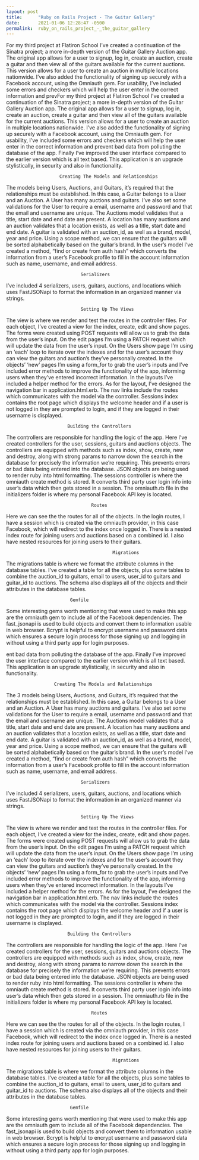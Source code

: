 ```yaml
---
layout: post
title:      "Ruby on Rails Project - The Guitar Gallery"
date:       2021-01-06 12:28:47 -0500
permalink:  ruby_on_rails_project_-_the_guitar_gallery
---
```



For my third project at Flatiron School I’ve created a continuation of the Sinatra project; a more in-depth version of the Guitar Gallery Auction app. The original app allows for a user to signup, log in, create an auction, create a guitar and then view all of the guitars available for the current auctions. This version allows for a user to create an auction in multiple locations nationwide. I’ve also added the functionality of signing up securely with a Facebook account, using the Omniauth gem. For usability, I’ve included some errors and checkers which will help the user enter in the correct information and prevFor my third project at Flatiron School I’ve created a continuation of the Sinatra project; a more in-depth version of the Guitar Gallery Auction app. The original app allows for a user to signup, log in, create an auction, create a guitar and then view all of the guitars available for the current auctions. This version allows for a user to create an auction in multiple locations nationwide. I’ve also added the functionality of signing up securely with a Facebook account, using the Omniauth gem. For usability, I’ve included some errors and checkers which will help the user enter in the correct information and prevent bad data from polluting the database of the app. Finally I’ve improved the user interface compared to the earlier version which is all text based. This application is an upgrade stylistically, in security and also in functionality. 


				        Creating The Models and Relationships

The models being Users, Auctions, and Guitars, it’s required that the relationships must be established. In this case, a Guitar belongs to a User and an Auction. A User has many auctions and guitars. I’ve also set some validations for the User to require a email, username and password and that the email and username are unique. The Auctions model validates that a title, start date and end date are present. A location has many auctions and an auction validates that a location exists, as well as a title, start date and end date. A guitar is validated with an auction_id, as well as a brand, model, year and price. Using a scope method, we can ensure that the guitars will be sorted alphabetically based on the guitar’s brand. In the user’s model I’ve created a method, “find or create from auth hash” which converts the information from a user’s Facebook profile to fill in the account information such as name, username, and email address.

								Serializers 
I’ve included 4 serializers, users, guitars, auctions, and locations which uses FastJSONapi to format the information in an organized manner via strings.
		
							
								Setting Up The Views

The view is where we render and test the routes in the controller files. For each object, I’ve created a view for the index, create, edit and show pages. The forms were created using POST requests will allow us to grab the data from the user’s input. On the edit pages I’m using a PATCH request which will update the data from the user’s input. On the Users show page I’m using an ‘each’ loop to iterate over the indexes and for the user’s account they can view the guitars and auction’s they’ve personally created. In the objects’ ‘new’ pages I’m using a form_for to grab the user’s inputs and I’ve included error methods to improve the functionality of the app, informing users when they’ve entered incorrect information. In the layouts I’ve included a helper method for the errors. As for the layout, I’ve designed the navigation bar in application.html.erb. The nav links include the routes which communicates with the model via the controller. Sessions index contains the root page which displays the welcome header and if a user is not logged in they are prompted to login, and if they are logged in their username is displayed.

						   Building the Controllers

The controllers are responsible for handling the logic of the app. Here I’ve created controllers for the user, sessions, guitars and auctions objects. The controllers are equipped with methods such as index, show, create, new and destroy, along with strong params to narrow down the search in the database for precisely the information we’re requiring. This prevents errors or bad data being entered into the database. JSON objects are being used to render ruby into html formatting. The sessions controller is where the omniauth create method is stored. It converts third party user login info into user’s data which then gets stored in a session.   The omniauth.rb file in the initializers folder is where my personal Facebook API key is located. 


									Routes
Here we can see the the routes for all of the objects. In the login routes, I have a session which is created via the omniauth provider, in this case Facebook, which will redirect to the index once logged in. There is a nested index route for joining users and auctions based on a combined id. I also have nested resources for joining users to their guitars. 


			                            	Migrations	 

The migrations table is where we format the attribute columns in the database tables. I’ve created a table for all the objects, plus some tables to combine the auction_id to guitars, email to users, user_id to guitars and guitar_id to auctions. The schema also displays all of the objects and their attributes in the database tables.


							Gemfile

Some interesting gems worth mentioning that were used to make this app are the omniauth gem to include all of the Facebook dependencies. The fast_jsonapi is used to build objects and convert them to information usable in web browser. Bcrypt is helpful to encrypt username and password data which ensures a secure login process for those signing up and logging in without using a third party app for login purposes.
								
ent bad data from polluting the database of the app. Finally I’ve improved the user interface compared to the earlier version which is all text based. This application is an upgrade stylistically, in security and also in functionality. 


				      Creating The Models and Relationships

The 3 models being Users, Auctions, and Guitars, it’s required that the relationships must be established. In this case, a Guitar belongs to a User and an Auction. A User has many auctions and guitars. I’ve also set some validations for the User to require a email, username and password and that the email and username are unique. The Auctions model validates that a title, start date and end date are present. A location has many auctions and an auction validates that a location exists, as well as a title, start date and end date. A guitar is validated with an auction_id, as well as a brand, model, year and price. Using a scope method, we can ensure that the guitars will be sorted alphabetically based on the guitar’s brand. In the user’s model I’ve created a method, “find or create from auth hash” which converts the information from a user’s Facebook profile to fill in the account information such as name, username, and email address.

								Serializers 
I’ve included 4 serializers, users, guitars, auctions, and locations which uses FastJSONapi to format the information in an organized manner via strings.
		
							
								Setting Up The Views

The view is where we render and test the routes in the controller files. For each object, I’ve created a view for the index, create, edit and show pages. The forms were created using POST requests will allow us to grab the data from the user’s input. On the edit pages I’m using a PATCH request which will update the data from the user’s input. On the Users show page I’m using an ‘each’ loop to iterate over the indexes and for the user’s account they can view the guitars and auction’s they’ve personally created. In the objects’ ‘new’ pages I’m using a form_for to grab the user’s inputs and I’ve included error methods to improve the functionality of the app, informing users when they’ve entered incorrect information. In the layouts I’ve included a helper method for the errors. As for the layout, I’ve designed the navigation bar in application.html.erb. The nav links include the routes which communicates with the model via the controller. Sessions index contains the root page which displays the welcome header and if a user is not logged in they are prompted to login, and if they are logged in their username is displayed.

						   Building the Controllers

The controllers are responsible for handling the logic of the app. Here I’ve created controllers for the user, sessions, guitars and auctions objects. The controllers are equipped with methods such as index, show, create, new and destroy, along with strong params to narrow down the search in the database for precisely the information we’re requiring. This prevents errors or bad data being entered into the database. JSON objects are being used to render ruby into html formatting. The sessions controller is where the omniauth create method is stored. It converts third party user login info into user’s data which then gets stored in a session.   The omniauth.rb file in the initializers folder is where my personal Facebook API key is located. 


									Routes
Here we can see the the routes for all of the objects. In the login routes, I have a session which is created via the omniauth provider, in this case Facebook, which will redirect to the index once logged in. There is a nested index route for joining users and auctions based on a combined id. I also have nested resources for joining users to their guitars. 


			                            	Migrations	 

The migrations table is where we format the attribute columns in the database tables. I’ve created a table for all the objects, plus some tables to combine the auction_id to guitars, email to users, user_id to guitars and guitar_id to auctions. The schema also displays all of the objects and their attributes in the database tables.


							Gemfile

Some interesting gems worth mentioning that were used to make this app are the omniauth gem to include all of the Facebook dependencies. The fast_jsonapi is used to build objects and convert them to information usable in web browser. Bcrypt is helpful to encrypt username and password data which ensures a secure login process for those signing up and logging in without using a third party app for login purposes.

